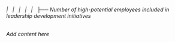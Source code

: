 ###### |   |   |   |   |   ├── Number of high-potential employees included in leadership development initiatives

*Add content here*